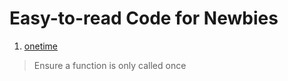 # Easy-to-read Code for Newbies

1. [onetime](https://github.com/sindresorhus/onetime) 
  > Ensure a function is only called once

